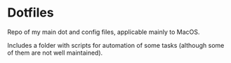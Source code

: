 # Dotfiles

Repo of my main dot and config files, applicable mainly to MacOS.

Includes a folder with scripts for automation of some tasks (although some of them are not well maintained).

